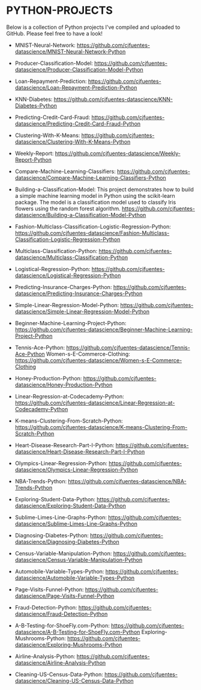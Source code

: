 # PYTHON-PROJECTS

Below is a collection of Python projects I've compiled and uploaded to GitHub. Please feel free to have a look!

- MNIST-Neural-Network: https://github.com/cjfuentes-datascience/MNIST-Neural-Network-Python

- Producer-Classification-Model: https://github.com/cjfuentes-datascience/Producer-Classification-Model-Python

- Loan-Repayment-Prediction: https://github.com/cjfuentes-datascience/Loan-Repayment-Prediction-Python

- KNN-Diabetes: https://github.com/cjfuentes-datascience/KNN-Diabetes-Python

- Predicting-Credit-Card-Fraud: https://github.com/cjfuentes-datascience/Predicting-Credit-Card-Fraud-Python

- Clustering-With-K-Means: https://github.com/cjfuentes-datascience/Clustering-With-K-Means-Python

- Weekly-Report: https://github.com/cjfuentes-datascience/Weekly-Report-Python

- Compare-Machine-Learning-Classifiers: https://github.com/cjfuentes-datascience/Compare-Machine-Learning-Classifiers-Python

- Building-a-Classification-Model: This project demonstrates how to build a simple machine learning model in Python using the scikit-learn package. The model is a classification model used to classify Iris flowers using the random forest algorithm. https://github.com/cjfuentes-datascience/Building-a-Classification-Model-Python

- Fashion-Multiclass-Classification-Logistic-Regression-Python: https://github.com/cjfuentes-datascience/Fashion-Multiclass-Classification-Logistic-Regression-Python

- Multiclass-Classification-Python: https://github.com/cjfuentes-datascience/Multiclass-Classification-Python
- Logistical-Regression-Python: https://github.com/cjfuentes-datascience/Logistical-Regression-Python
- Predicting-Insurance-Charges-Python: https://github.com/cjfuentes-datascience/Predicting-Insurance-Charges-Python
- Simple-Linear-Regression-Model-Python: https://github.com/cjfuentes-datascience/Simple-Linear-Regression-Model-Python
- Beginner-Machine-Learning-Project-Python: https://github.com/cjfuentes-datascience/Beginner-Machine-Learning-Project-Python
- Tennis-Ace-Python: https://github.com/cjfuentes-datascience/Tennis-Ace-Python
Women-s-E-Commerce-Clothing: https://github.com/cjfuentes-datascience/Women-s-E-Commerce-Clothing
- Honey-Production-Python: https://github.com/cjfuentes-datascience/Honey-Production-Python
- Linear-Regression-at-Codecademy-Python: https://github.com/cjfuentes-datascience/Linear-Regression-at-Codecademy-Python
- K-means-Clustering-From-Scratch-Python: https://github.com/cjfuentes-datascience/K-means-Clustering-From-Scratch-Python
- Heart-Disease-Research-Part-I-Python: https://github.com/cjfuentes-datascience/Heart-Disease-Research-Part-I-Python
- Olympics-Linear-Regression-Python: https://github.com/cjfuentes-datascience/Olympics-Linear-Regression-Python
- NBA-Trends-Python: https://github.com/cjfuentes-datascience/NBA-Trends-Python
- Exploring-Student-Data-Python: https://github.com/cjfuentes-datascience/Exploring-Student-Data-Python
- Sublime-Limes-Line-Graphs-Python: https://github.com/cjfuentes-datascience/Sublime-Limes-Line-Graphs-Python
- Diagnosing-Diabetes-Python: https://github.com/cjfuentes-datascience/Diagnosing-Diabetes-Python
- Census-Variable-Manipulation-Python: https://github.com/cjfuentes-datascience/Census-Variable-Manipulation-Python
- Automobile-Variable-Types-Python: https://github.com/cjfuentes-datascience/Automobile-Variable-Types-Python
- Page-Visits-Funnel-Python: https://github.com/cjfuentes-datascience/Page-Visits-Funnel-Python
- Fraud-Detection-Python: https://github.com/cjfuentes-datascience/Fraud-Detection-Python
- A-B-Testing-for-ShoeFly.com-Python: https://github.com/cjfuentes-datascience/A-B-Testing-for-ShoeFly.com-Python
Exploring-Mushrooms-Python: https://github.com/cjfuentes-datascience/Exploring-Mushrooms-Python
- Airline-Analysis-Python: https://github.com/cjfuentes-datascience/Airline-Analysis-Python
- Cleaning-US-Census-Data-Python: https://github.com/cjfuentes-datascience/Cleaning-US-Census-Data-Python
